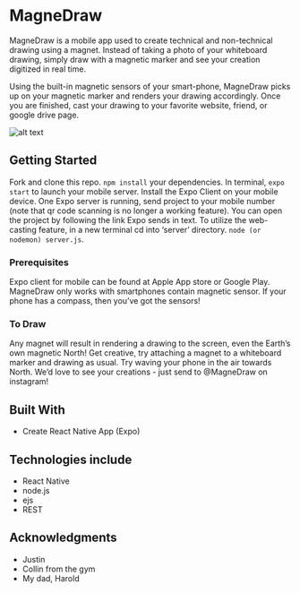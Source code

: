 # MagneDraw

MagneDraw is a mobile app used to create technical and non-technical drawing using a magnet. Instead of taking a photo of your whiteboard drawing, simply draw with a magnetic marker and see your creation digitized in real time.

Using the built-in magnetic sensors of your smart-phone, MagneDraw picks up on your magnetic marker and renders your drawing accordingly. Once you are finished, cast your drawing to your favorite website, friend, or google drive page.

![alt text](https://raw.githubusercontent.com/username/projectname/branch/path/to/img.png)
## Getting Started

Fork and clone this repo. ```npm install``` your dependencies. In terminal, ```expo start``` to launch your mobile server. Install the Expo Client on your mobile device. One Expo server is running, send project to your mobile number (note that qr code scanning is no longer a working feature). You can open the project by following the link Expo sends in text. 
To utilize the web-casting feature, in a new terminal cd into ‘server’ directory. ```node (or nodemon) server.js```.

### Prerequisites

Expo client for mobile can be found at Apple App store or Google Play. 
MagneDraw only works with smartphones contain magnetic sensor. If your phone has a compass, then you’ve got the sensors!

### To Draw

Any magnet will result in rendering a drawing to the screen, even the Earth’s own magnetic North! Get creative, try attaching a magnet to a whiteboard marker and drawing as usual. Try waving your phone in the air towards North. We’d love to see your creations - just send to @MagneDraw on instagram!


## Built With

* Create React Native App (Expo)

## Technologies include
* React Native
* node.js
* ejs
* REST

## Acknowledgments

* Justin 
* Collin from the gym
* My dad, Harold 


